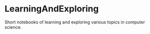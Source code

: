# LearningAndExploring
Short notebooks of learning and exploring various topics in computer science.
